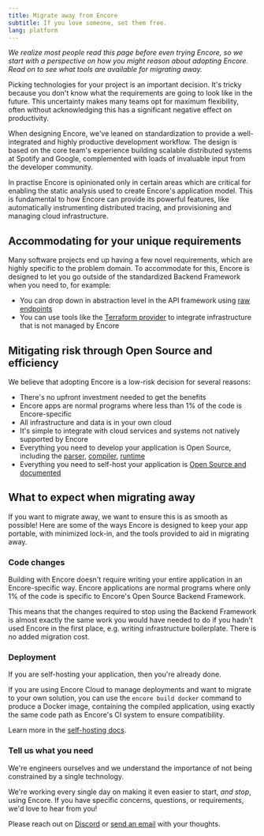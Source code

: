 ```yaml
---
title: Migrate away from Encore
subtitle: If you love someone, set them free.
lang: platform
---
```


_We realize most people read this page before even trying Encore, so we start with a perspective on how you might reason about adopting Encore. Read on to see what tools are available for migrating away._

Picking technologies for your project is an important decision. It's tricky because you don't know what the requirements are going to look like in the future. This uncertainty makes many teams opt for maximum flexibility, often without acknowledging this has a significant negative effect on productivity.

When designing Encore, we've leaned on standardization to provide a well-integrated and highly productive development workflow. The design is based on the core team's experience building scalable distributed systems at Spotify and Google, complemented with loads of invaluable input from the developer community. 

In practise Encore is opinionated only in certain areas which are critical for enabling the static analysis used to create Encore's application model. This is fundamental to how Encore can provide its powerful features, like automatically instrumenting distributed tracing, and provisioning and managing cloud infrastructure.

## Accommodating for your unique requirements

Many software projects end up having a few novel requirements, which are highly specific to the problem domain. To accommodate for this, Encore is designed to let you go outside of the standardized Backend Framework when you need to, for example:
- You can drop down in abstraction level in the API framework using [raw endpoints](/docs/ts/primitives/defining-apis#raw-endpoints)
- You can use tools like the [Terraform provider](/docs/platform/integrations/terraform) to integrate infrastructure that is not managed by Encore

## Mitigating risk through Open Source and efficiency

We believe that adopting Encore is a low-risk decision for several reasons:

- There's no upfront investment needed to get the benefits
- Encore apps are normal programs where less than 1% of the code is Encore-specific
- All infrastructure and data is in your own cloud
- It's simple to integrate with cloud services and systems not natively supported by Encore
- Everything you need to develop your application is Open Source, including the [parser](https://github.com/encoredev/encore/tree/main/v2/parser), [compiler](https://github.com/encoredev/encore/tree/main/v2/compiler), [runtime](https://github.com/encoredev/encore/tree/main/runtimes)
- Everything you need to self-host your application is [Open Source and documented](/docs/ts/self-host/build)

## What to expect when migrating away

If you want to migrate away, we want to ensure this is as smooth as possible! Here are some of the ways Encore is designed to keep your app portable, with minimized lock-in, and the tools provided to aid in migrating away.

### Code changes

Building with Encore doesn't require writing your entire application in an Encore-specific way. Encore applications are normal programs where only 1% of the code is specific to Encore's Open Source Backend Framework.

This means that the changes required to stop using the Backend Framework is almost exactly the same work you would have needed to do if you hadn't used Encore in the first place, e.g. writing infrastructure boilerplate. There is no added migration cost.

### Deployment

If you are self-hosting your application, then you're already done.

If you are using Encore Cloud to manage deployments and want to migrate to your own solution, you can use the `encore build docker` command to produce a Docker image, containing the compiled application, using exactly the same code path as Encore's CI system to ensure compatibility.

Learn more in the [self-hosting docs](/docs/ts/self-host/build).

### Tell us what you need

We're engineers ourselves and we understand the importance of not being constrained by a single technology.

We're working every single day on making it even easier to start, <i>and stop</i>, using Encore.
If you have specific concerns, questions, or requirements, we'd love to hear from you!

Please reach out on [Discord](https://encore.dev/discord) or [send an email](mailto:hello@encore.dev) with your thoughts.
